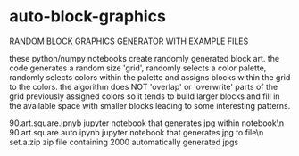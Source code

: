 # auto-block-graphics
RANDOM BLOCK GRAPHICS GENERATOR WITH EXAMPLE FILES

these python/numpy notebooks create randomly generated block art.  the code generates a random size 'grid', randomly selects a color palette, randomly selects colors within the palette and assigns blocks within the grid to the colors.  the algorithm does NOT 'overlap' or 'overwrite' parts of the grid previously assigned colors so it tends to build larger blocks and fill in the available space with smaller blocks leading to some interesting patterns.

90.art.square.ipnyb      jupyter notebook that generates jpg within notebook\n
90.art.square.auto.ipynb jupyter notebook that generates jpg to file\n
set.a.zip                zip file containing 2000 automatically generated jpgs
